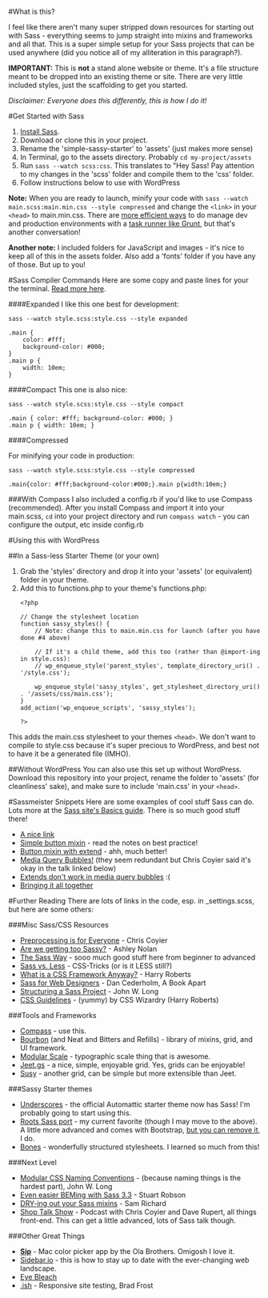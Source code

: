 
#What is this?

I feel like there aren't many super stripped down resources for starting out with Sass - everything seems to jump straight into mixins and frameworks and all that. This is a super simple setup for your Sass projects that can be used anywhere (did you notice all of my alliteration in this paragraph?).

**IMPORTANT:** This is **not** a stand alone website or theme. It's a file structure meant to be dropped into an existing theme or site. There are very little included styles, just the scaffolding to get you started.

_Disclaimer: Everyone does this differently, this is how I do it!_

#Get Started with Sass

1. [Install Sass](http://sass-lang.com/install).
2. Download or clone this in your project.
3. Rename the 'simple-sassy-starter' to 'assets' (just makes more sense)
3. In Terminal, go to the assets directory. Probably ```cd my-project/assets```
4. Run ```sass --watch scss:css```. This translates to "Hey Sass! Pay attention to my changes in the 'scss' folder and compile them to the 'css' folder.
5. Follow instructions below to use with WordPress

**Note:** When you are ready to launch, minify your code with 
```sass --watch main.scss:main.min.css --style compressed``` 
and change the ```<link>``` in your ```<head>``` to main.min.css. There are [more efficient ways](http://addyosmani.com/blog/environment-specific-builds-with-grunt-gulp-or-broccoli/) to do manage dev and production environments with a [task runner like Grunt](http://blog.cozycloud.cc/technic/2014/06/18/task-runners-comparison/), but that's another conversation!

**Another note:** I included folders for JavaScript and images - it's nice to keep all of this in the assets folder. Also add a 'fonts' folder if you have any of those. But up to you!

#Sass Compiler Commands
Here are some copy and paste lines for your the terminal. [Read more here](http://sass-lang.com/documentation/file.SASS_REFERENCE.html#output_style).

####Expanded
I like this one best for development:

```sass --watch style.scss:style.css --style expanded```

	.main {
		color: #fff;
		background-color: #000;
	}
	.main p {
		width: 10em;
	}

####Compact
This one is also nice:

```sass --watch style.scss:style.css --style compact```

	.main { color: #fff; background-color: #000; }
	.main p { width: 10em; }


####Compressed

For minifying your code in production:

```sass --watch style.scss:style.css --style compressed```

	.main{color: #fff;background-color:#000;}.main p{width:10em;}

###With Compass
I also included a config.rb if you'd like to use Compass (recommended). After you install Compass and import it into your main.scss, ```cd``` into your project directory and run ```compass watch``` - you can configure the output, etc inside config.rb

#Using this with WordPress

##In a Sass-less Starter Theme (or your own)
1. Grab the 'styles' directory and drop it into your 'assets' (or equivalent) folder in your theme.
2. Add this to functions.php to your theme's functions.php:
	```
	<?php

	// Change the stylesheet location
	function sassy_styles() {
		// Note: change this to main.min.css for launch (after you have done #4 above)
		
		// If it's a child theme, add this too (rather than @import-ing in style.css):
		// wp_enqueue_style('parent_styles', template_directory_uri() . '/style.css');

		wp_enqueue_style('sassy_styles', get_stylesheet_directory_uri() . '/assets/css/main.css');
	}
	add_action('wp_enqueue_scripts', 'sassy_styles');

	?>

This adds the main.css stylesheet to your themes ```<head>```. We don't want to compile to style.css because it's super precious to WordPress, and best not to have it be a generated file (IMHO).

##Without WordPress
You can also use this set up without WordPress. Download this repository into your project, rename the folder to 'assets' (for cleanliness' sake), and make sure to include 'main.css' in your ```<head>```.


#Sassmeister Snippets
Here are some examples of cool stuff Sass can do. Lots more at the [Sass site's Basics guide](http://sass-lang.com/guide). There is so much good stuff there!

* [A nice link](http://sassmeister.com/gist/1f63b704f89523b8120c)
* [Simple button mixin](http://sassmeister.com/gist/ad8fa52ea853d84da153) - read the notes on best practice!
* [Button mixin with extend](http://sassmeister.com/gist/9eca4dbb5ac01a5d8f60) - ahh, much better!
* [Media Query Bubbles!](http://sassmeister.com/gist/17f99ab2d74c46ca3cb9) (they seem redundant but Chris Coyier said it's okay in the talk linked below)
* [Extends don't work in media query bubbles](http://sassmeister.com/gist/98f202071af56724dd5a) :(
* [Bringing it all together](http://sassmeister.com/gist/75ac05abccc78d47171c)



#Further Reading
There are lots of links in the code, esp. in _settings.scss, but here are some others:

###Misc Sass/CSS Resources

* [Preprocessing is for Everyone](http://aneventapart.com/news/post/preprocessing-is-for-everybody-chris-coyier-an-event-apart-video-css-sass) - Chris Coyier
* [Are we getting too Sassy?](http://ashleynolan.co.uk/blog/are-we-getting-too-sassy) - Ashley Nolan
* [The Sass Way](http://thesassway.com/) - sooo much good stuff here from beginner to advanced
* [Sass vs. Less](http://css-tricks.com/sass-vs-less/) - CSS-Tricks (or is it LESS still?)
* [What is a CSS Framework Anyway?](http://vimeo.com/95734680) - Harry Roberts
* [Sass for Web Designers](http://www.abookapart.com/products/sass-for-web-designers) - Dan Cederholm, A Book Apart
* [Structuring a Sass Project](http://thesassway.com/beginner/how-to-structure-a-sass-project) - John W. Long
* [CSS Guidelines](https://github.com/csswizardry/CSS-Guidelines#ids) - (yummy) by CSS Wizardry (Harry Roberts)

###Tools and Frameworks

* [Compass](http://compassapp.com) - use this.
* [Bourbon](http://bourbon.io) (and Neat and Bitters and Refills) - library of mixins, grid, and UI framework.
* [Modular Scale](https://github.com/Team-Sass/modular-scale) - typographic scale thing that is awesome.
* [Jeet.gs](http://jeet.gs) - a nice, simple, enjoyable grid. Yes, grids can be enjoyable!
* [Susy](http://susy.oddbird.net) - another grid, can be simple but more extensible than Jeet.

###Sassy Starter themes
* [Underscores](https://github.com/automattic/_s) - the official Automattic starter theme now has Sass! I'm probably going to start using this.
* [Roots Sass port](https://github.com/roots/roots-sass) - my current favorite (though I may move to the above). A little more advanced and comes with Bootstrap, [but you can remove it](http://benword.com/using-roots-theme-without-bootstrap/), I do.
* [Bones](http://themble.com/bones) - wonderfully structured stylesheets. I learned so much from this!

###Next Level

* [Modular CSS Naming Conventions](http://thesassway.com/advanced/modular-css-naming-conventions) - (because naming things is the hardest part), John W. Long
* [Even easier BEMing with Sass 3.3](http://www.alwaystwisted.com/post.php?s=2014-02-27-even-easier-bem-ing-with-sass-33) - Stuart Robson
* [DRY-ing out your Sass mixins](http://alistapart.com/article/dry-ing-out-your-sass-mixins) - Sam Richard
* [Shop Talk Show](http://shoptalkshow.com) - Podcast with Chris Coyier and Dave Rupert, all things front-end. This can get a little advanced, lots of Sass talk though.

###Other Great Things
* **[Sip](http://theolabrothers.com/sip/)** - Mac color picker app by the Ola Brothers. Omigosh I love it.
* [Sidebar.io](http://sidebar.io) - this is how to stay up to date with the ever-changing web landscape.
* [Eye Bleach](http://www.eyebleach.me/)
* [.ish](http://bradfrostweb.com/demo/ish/) - Responsive site testing, Brad Frost

